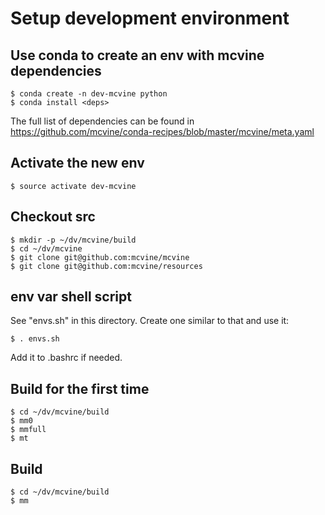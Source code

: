 # Setup development environment

## Use conda to create an env with mcvine dependencies

```
$ conda create -n dev-mcvine python
$ conda install <deps>
```

The full list of dependencies can be found in 
https://github.com/mcvine/conda-recipes/blob/master/mcvine/meta.yaml

## Activate the new env

```
$ source activate dev-mcvine
```

## Checkout src

```
$ mkdir -p ~/dv/mcvine/build
$ cd ~/dv/mcvine
$ git clone git@github.com:mcvine/mcvine
$ git clone git@github.com:mcvine/resources
```

## env var shell script

See "envs.sh" in this directory.
Create one similar to that and use it:

```
$ . envs.sh
```
Add it to .bashrc if needed.

## Build for the first time
```
$ cd ~/dv/mcvine/build
$ mm0
$ mmfull
$ mt
```

## Build
```
$ cd ~/dv/mcvine/build
$ mm
```
